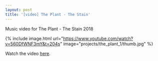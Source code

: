 ```yaml
---
layout: post
title: '[video] The Plant - The Stain'
---
```


Music video for The Plant - The Stain 2018

{% include image.html url="https://www.youtube.com/watch?v=560DfWNF3mY&t=204s" image="projects/the_plant_1/thumb.jpg" %}

Watch the video [here](https://www.youtube.com/watch?v=560DfWNF3mY&t=204s).
